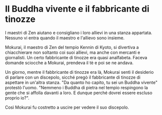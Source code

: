 # Il Buddha vivente e il fabbricante di tinozze

I maestri di Zen aiutano e consigliano i loro allievi in una stanza appartata. Nessuno vi entra quando il maestro e l'allievo sono insieme.

Mokurai, il maestro di Zen del tempio Kennin di Kyoto, si divertiva a chiacchierare non soltanto coi suoi allievi, ma anche con mercanti e giornalisti. Un certo fabbricante di tinozze era quasi analfabeta. Faceva domande sciocche a Mokurai, prendeva il tè e poi se ne andava.

Un giorno, mentre il fabbricante di tinozze era là, Mokurai sentì il desiderio di parlare con un discepolo, sicché pregò il fabbricante di tinozze di aspettare in un'altra stanza. "Da quanto ho capito, tu sei un Buddha vivente" protestò l'uomo. "Nemmeno i Buddha di pietra nel tempio respingono la gente che si affolla davanti a loro. E dunque perché dovrei essere escluso proprio io?".

Così Mokurai fu costretto a uscire per vedere il suo discepolo.